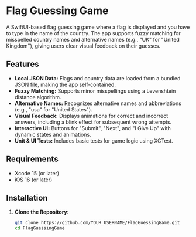 # Flag Guessing Game

A SwiftUI-based flag guessing game where a flag is displayed and you have to type in the name of the country. The app supports fuzzy matching for misspelled country names and alternative names (e.g., "UK" for "United Kingdom"), giving users clear visual feedback on their guesses.

## Features

- **Local JSON Data:** Flags and country data are loaded from a bundled JSON file, making the app self-contained.
- **Fuzzy Matching:** Supports minor misspellings using a Levenshtein distance algorithm.
- **Alternative Names:** Recognizes alternative names and abbreviations (e.g., "usa" for "United States").
- **Visual Feedback:** Displays animations for correct and incorrect answers, including a blink effect for subsequent wrong attempts.
- **Interactive UI:** Buttons for "Submit", "Next", and "I Give Up" with dynamic states and animations.
- **Unit & UI Tests:** Includes basic tests for game logic using XCTest.

## Requirements

- Xcode 15 (or later)
- iOS 16 (or later)

## Installation

1. **Clone the Repository:**

   ```bash
   git clone https://github.com/YOUR_USERNAME/FlagGuessingGame.git
   cd FlagGuessingGame
